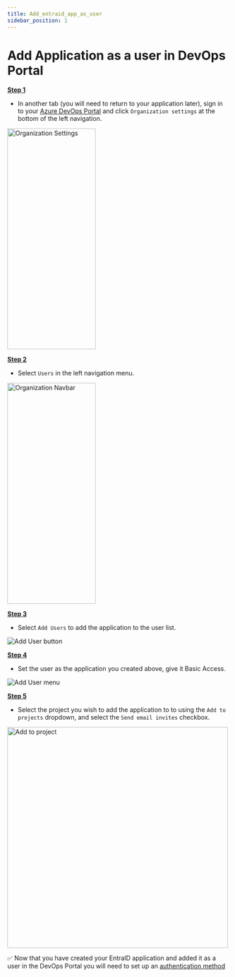 ```yaml
---
title: Add_entraid_app_as_user
sidebar_position: 1
---
```


# Add Application as a user in DevOps Portal

<u>**Step 1**</u>

- In another tab (you will need to return to your application later), sign in to your [Azure DevOps Portal](https://dev.azure.com) and click `Organization settings` at the bottom of the left navigation.

<img src="/how-tos/datacoves/assets/azure_devops_organization_settings.png" alt="Organization Settings" width="200" height="500" />

<u>**Step 2**</u>

- Select `Users` in the left navigation menu.

<img src="/how-tos/datacoves/assets/azure_devops_user_nav.png" alt="Organization Navbar" width="200" height="500" />

<u>**Step 3**</u>

- Select `Add Users` to add the application to the user list.

<img src="/how-tos/datacoves/assets/azure_devops_add_user_button.png" alt="Add User button" />

<u>**Step 4**</u>

- Set the user as the application you created above, give it Basic Access.

<img src="/how-tos/datacoves/assets/azure_devops_add_user_menu.png" alt="Add User menu" />

<u>**Step 5**</u>

- Select the project you wish to add the application to to using the `Add to projects` dropdown, and select the  `Send email invites` checkbox.

<img src="/how-tos/datacoves/assets/azure_devops_assign_to_project.png" alt="Add to project" width="500" height="500" />


✅ Now that you have created your EntraID application and added it as a user in the DevOps Portal you will need to set up an [authentication method ](/how-tos/datacoves/authenticate_azure_devops.md)
